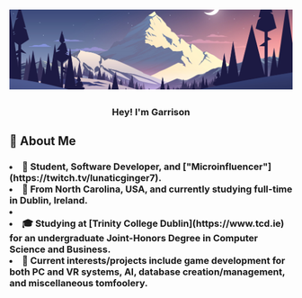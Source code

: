 <!-- Intro -->
<h1 align="center">
  <img src="Images/Banner.png">
</h1>
<h3 align="center">
  Hey! I'm Garrison
</h3>

<!-- About -->
<h2>💬 About Me</h2>
<h3>
<ls>
  <li>👋 Student, Software Developer, and ["Microinfluencer"](https://twitch.tv/lunaticginger7).</li>
  <li>💠 From North Carolina, USA, and currently studying full-time in Dublin, Ireland.<li>
  <li>🎓 Studying at [Trinity College Dublin](https://www.tcd.ie) for an undergraduate Joint-Honors Degree in Computer Science and Business.</li>
  <!--<li>💻 Currently employed by [Beast Philanthropy](https://beastphilanthropy.org) as a Software Engineer.</li> -->
  <li>🧠 Current interests/projects include game development for both PC and VR systems, AI, database creation/management, and miscellaneous tomfoolery.</li>
</ls>
</h3>